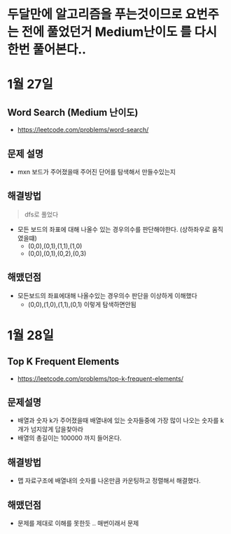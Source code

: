 # 두달만에 알고리즘을 푸는것이므로 요번주는 전에 풀었던거 Medium난이도 를 다시 한번 풀어본다.. 

# 1월 27일 
## Word Search (Medium 난이도)
- https://leetcode.com/problems/word-search/

## 문제 설명
- mxn 보드가 주어졌을때 주어진 단어를 탐색해서 만들수있는지

## 해결방법
> dfs로 풀었다
- 모든 보드의 좌표에 대해 나올수 있는 경우의수를 판단해야한다. (상하좌우로 움직였을떄)
  - (0,0),(0,1),(1,1),(1,0) 
  - (0,0),(0,1),(0,2),(0,3)

## 해맸던점
- 모든보드의 좌표에대해 나올수있는 경우의수 판단을 이상하게 이해했다 
  - (0,0),(1,0),(1,1),(0,1) 이렇게 탐색하면안됨



# 1월 28일
## Top K Frequent Elements
- https://leetcode.com/problems/top-k-frequent-elements/

## 문제설명
- 배열과 숫자 k가 주어졌을때 배열내에 있는 숫자들중에 가장 많이 나오는 숫자를 k개가 넘지않게 답을찾아라
- 배열의 총길이는 100000 까지 들어온다.

## 해결방법
- 맵 자료구조에 배열내의 숫자를 나온만큼 카운팅하고 정렬해서 해결했다. 

## 해맸던점
- 문제를 제대로 이해를 못한듯 .. 매번이래서 문제